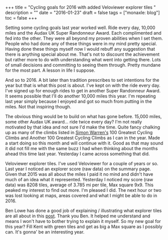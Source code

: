 +++
title = "Cycling goals for 2016 with added Veloviewer explorer tiles "
description = ""
date = "2016-01-23"
draft = false
tags = ["monaxle: blog"]
toc = false
+++

Setting some cycling goals last year worked well. Ride every day, 10,000 miles and the Audax UK Super Randonneur Award. Each complimented and fed into the other. They were all beyond my proven abilities when I set them. People who had done any of these things were in my mind pretty special. Having done these things myself now I would rebuff any suggestion that there is anything special about me. That's not to discount the achievement but rather more to do with understanding what went into getting there. Lots of small decisions and committing to seeing them through. Pretty mundane for the most part. A lesson in life I suppose.

And so to 2016. A bit later than tradition prescribes to set intentions for the year but that is what this post is about. I've kept on with the ride every day. I've signed up for enough rides to get in another Super Randonneur Award. It seems possible that I'll do another 10,000 miles this year. I'm repeating last year simply because I enjoyed and got so much from putting in the miles. Not that inspiring though.

The obvious thing would be to build on what has gone before. 15,000 miles, some other Audax UK award... ride twice every day? I'm not really motivated by that idea and not sure I'd make the time. Quite fancy chalking up as many of the climbs listed in [Simon Warren's](https://www.100climbs.co.uk/books) 100 Greatest Cycling Climbs and Another 100 Greatest Cycling Climbs as I can in the year. Made a start doing so this month and will continue with it. Good as that may sound it did not fill me with the same buzz I had when thinking about the months ahead this time last year. Yesterday I came across something that did.

Veloviewer explorer tiles. I've used Veloviewer for a couple of years or so. Last year I noticed an explorer score (raw data) on the summary page. Given that 2015 was all about the miles I paid it no mind and didn't have much of an idea what it represented. Yesterday I noticed my score (raw data) was 8208 tiles, average of 3.785 mi per tile, Max square 9x9. This peaked my interest to find out more. I'm pleased I did. The next hour or two was lost looking at maps, areas covered and what I might be able to do in 2016.

Ben Lowe has done a good job of explaining / illustrating what explorer tiles are all about in this [post](https://blog.veloviewer.com/veloviewer-explorer-score-and-max-square/). Thank you Ben. It helped me understand and means I won't have to bother trying to explain it myself. So my new goal for this year? Fill Kent with green tiles and get as big a Max square as I possibly can. It's gonna' be an interesting year.
